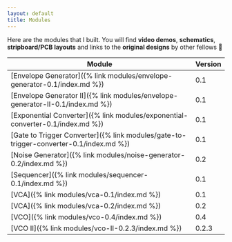 ```yaml
---
layout: default
title: Modules
---
```


Here are the modules that I built. You will find **video demos**, **schematics**, **stripboard/PCB layouts** and links to the **original designs** by other fellows 👋

| Module                                                       | Version |
| ------------------------------------------------------------ | ------- |
| [Envelope Generator]({% link modules/envelope-generator-0.1/index.md %}) | 0.1     |
| [Envelope Generator II]({% link modules/envelope-generator-II-0.1/index.md %}) | 0.1     |
| [Exponential Converter]({% link modules/exponential-converter-0.1/index.md %}) | 0.1     |
| [Gate to Trigger Converter]({% link modules/gate-to-trigger-converter-0.1/index.md %}) | 0.1     |
| [Noise Generator]({% link modules/noise-generator-0.2/index.md %}) | 0.2     |
| [Sequencer]({% link modules/sequencer-0.1/index.md %})       | 0.1     |
| [VCA]({% link modules/vca-0.1/index.md %})                   | 0.1     |
| [VCA]({% link modules/vca-0.2/index.md %})                   | 0.2     |
| [VCO]({% link modules/vco-0.4/index.md %})                   | 0.4     |
| [VCO II]({% link modules/vco-II-0.2.3/index.md %})           | 0.2.3   |



